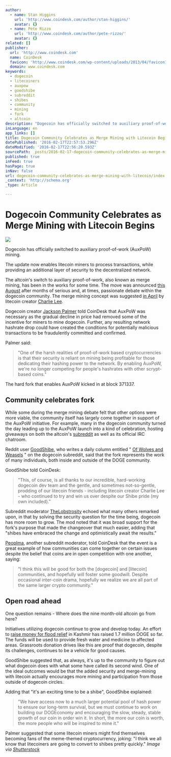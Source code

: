 ```yaml
---
author:
  - name: Stan Higgins
    url: 'http://www.coindesk.com/author/stan-higgins/'
    avatar: {}
  - name: Pete Rizzo
    url: 'http://www.coindesk.com/author/pete-rizzo/'
    avatar: {}
related: []
publisher:
  url: 'http://www.coindesk.com'
  name: CoinDesk
  favicon: 'http://www.coindesk.com/wp-content/uploads/2013/04/favicon1.ico?afebb1'
  domain: www.coindesk.com
keywords:
  - dogecoin
  - litecoiners
  - auxpow
  - goodshibe
  - subreddit
  - shibes
  - community
  - mining
  - fork
  - altcoin
description: "Dogecoin has officially switched to auxiliary proof-of-work (AuxPoW) mining. The update now enables litecoin miners to process transactions, while providing an additional layer of security to the decentralized network. The altcoin's switch to auxiliary proof-of-work, also known as merge mining, has been in the works for some time."
inLanguage: en
app_links: []
title: Dogecoin Community Celebrates as Merge Mining with Litecoin Begins
datePublished: '2016-02-17T22:57:53.296Z'
dateModified: '2016-02-17T22:56:20.593Z'
sourcePath: _posts/2016-02-17-dogecoin-community-celebrates-as-merge-mining-with-litecoin.md
published: true
inFeed: true
hasPage: true
inNav: false
url: dogecoin-community-celebrates-as-merge-mining-with-litecoin/index.html
_context: 'http://schema.org'
_type: Article

---
```

# Dogecoin Community Celebrates as Merge Mining with Litecoin Begins
[![](http://media.coindesk.com/2014/09/shutterstock_80349685-630x473.jpg)][0]

Dogecoin has officially switched to auxiliary proof-of-work (AuxPoW) mining.

The update now enables litecoin miners to process transactions, while providing an additional layer of security to the decentralized network.

The altcoin's switch to auxiliary proof-of-work, also known as merge mining, has been in the works for some time. The move was announced [this August][1] after months of serious and, at times, passionate debate within the dogecoin community. The merge mining concept was suggested [in April][2] by litecoin creator [Charlie Lee][2].

Dogecoin creator [Jackson Palmer][3] told CoinDesk that AuxPoW was necessary as the gradual decline in price had removed some of the incentive for miners to mine dogecoin. Further, any resulting network hashrate drop could have created the conditions for potentially malicious transactions to be fraudulently committed and confirmed.

Palmer said:

> "One of the harsh realities of proof-of-work based cryptocurrencies is that their security is reliant on mining being profitable for those dedicating their hashing power to the network. By enabling AuxPoW, we're no longer competing for people's hashrates with other scrypt-based coins."

The hard fork that enables AuxPoW kicked in at block 371337\.

## Community celebrates fork

While some during the merge mining debate felt that other options were more viable, the community itself has largely come together in support of the AuxPoW initiative. For example, many in the dogecoin community turned the day leading up to the AuxPoW launch into a kind of celebration, hosting giveaways on both the altcoin's [subreddit][4] as well as its official IRC chatroom.

Reddit user [GoodShibe][5], who writes a daily column entitled " [Of Wolves and Weasels][6] " on the dogecoin subreddit, said that the fork represents the work of many individuals, both inside and outside of the DOGE community.

GoodShibe told CoinDesk:

> "This, of course, is all thanks to our incredible, hard-working dogecoin dev team and the gentle, and sometimes not-so-gentle, prodding of our litecoin friends - including litecoin creator Charlie Lee - who continued to try and win us over despite our Shibe pride (my own included)."

Subreddit moderator [TheLobstrosity][7] echoed what many others remarked upon, in that by solving the security question for the time being, dogecoin has more room to grow. The mod noted that it was broad support for the fork's purpose that made the changeover that much easier, adding that "shibes have embraced the change and optimistically await the results."

[Peoplma][8], another subreddit moderator, told CoinDesk that the event is a great example of how communities can come together on certain issues despite the belief that coins are in open competition with one another, saying:

> "I think this will be good for both the \[dogecoin\] and \[litecoin\] communities, and hopefully will foster some goodwill. Despite occasional inter-coin drama, hopefully we realize we are all part of the same larger crypto community."

## Open road ahead

One question remains - Where does the nine month-old altcoin go from here?

Initiatives utilizing dogecoin continue to grow and develop today. An effort to [raise money for flood relief][9] in Kashmir has raised 1.7 million DOGE so far. The funds will be used to provide fresh water and medicine to affected areas. Grassroots donation drives like this are proof that dogecoin, despite its challenges, continues to be a vehicle for good causes.

GoodShibe suggested that, as always, it's up to the community to figure out what dogecoin does with what some have called its second wind. One of the ideal outcomes would be that the added security and merge-mining with litecoin actually encourages more mining and participation from those outside of dogecoin circles.

Adding that "it's an exciting time to be a shibe", GoodShibe explained:

> "We have access now to a much larger potential pool of hash power to ensure our long-term survival, but we must continue to work on building our DOGEconomy and encouraging the slow, steady, stable growth of our coin in order win it. In short, the more our coin is worth, the more people who will be inspired to mine it."

Palmer suggested that some litecoin miners might find themselves becoming fans of the meme-themed cryptocurrency, joking: "I think we all know that litecoiners are going to convert to shibes pretty quickly."
_Image via [Shutterstock][10]_

[0]: http://media.coindesk.com/2014/09/shutterstock_80349685.jpg
[1]: http://www.coindesk.com/dogecoin-allow-litecoin-merge-mining/
[2]: http://www.coindesk.com/charlie-lee-proposes-merged-mining-litecoin-dogecoin/
[3]: http://www.coindesk.com/dogecoins-jackson-palmer-fast-transactions-many-tips-much-inflation/
[4]: http://www.reddit.com/r/dogecoin
[5]: http://www.reddit.com/user/GoodShibe
[6]: http://goodshibe.com/
[7]: http://www.reddit.com/user/TheLobstrosity
[8]: http://www.reddit.com/user/peoplma
[9]: http://www.reddit.com/r/dogecoin/comments/2g3n3o/doge4kashmir_flood_relief_at_%C3%B017m_of_%C3%B025m_target/
[10]: http://www.shutterstock.com/pic-80349685/stock-photo-shiba-inu-dog-in-disco-hat-dance-on-her-hind-legs.html?src=epVuyDa2ZEmVjXD8JyYXIw-1-64